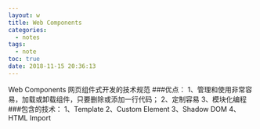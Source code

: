 ```yaml
---
layout: w
title: Web Components
categories:
  - notes
tags:
  - note
toc: true
date: 2018-11-15 20:36:13
---
```


Web Components 网页组件式开发的技术规范
###优点：
1、管理和使用非常容易，加载或卸载组件，只要删除或添加一行代码；
2、定制容易
3、模块化编程
###包含的技术：
1、Template
2、Custom Element
3、Shadow DOM
4、HTML Import

